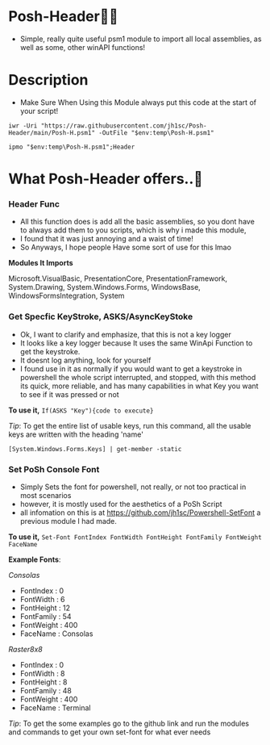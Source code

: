 # Posh-Header👨‍💻
- Simple, really quite useful psm1 module to import all local assemblies, as well as some, other winAPI functions!

# Description
 - Make Sure When Using this Module always put this code at the start of your script!
 
 `iwr -Uri "https://raw.githubusercontent.com/jh1sc/Posh-Header/main/Posh-H.psm1" -OutFile "$env:temp\Posh-H.psm1"`
 
 `ipmo "$env:temp\Posh-H.psm1";Header`

 
# What Posh-Header offers..💪

### Header Func
- All this function does is add all the basic assemblies, so you dont have to always add them to you scripts, which is why i made this module,
- I found that it was just annoying and a waist of time!
- So Anyways, I hope people Have some sort of use for this lmao

**Modules It Imports**

Microsoft.VisualBasic, PresentationCore, PresentationFramework, 
System.Drawing, System.Windows.Forms, WindowsBase, WindowsFormsIntegration, 
System





### Get Specfic KeyStroke, ASKS/AsyncKeyStoke 
- Ok, I want to clarify and emphasize, that this is not a key logger
- It looks like a key logger because It uses the same WinApi Function to get the keystroke.
- It doesnt log anything, look for yourself
- I found use in it as normally if you would want to get a keystroke in powershell the whole script interrupted, and stopped, with this method its quick, more reliable, and has many capabilities in what Key you want to see if it was pressed or not

**To use it,** 
`If(ASKS "Key"){code to execute}`

*Tip*: To get the entire list of usable keys, run this command, all the usable keys are written with the heading 'name'

`[System.Windows.Forms.Keys] | get-member -static`


### Set PoSh Console Font
- Simply Sets the font for powershell, not really, or not too practical in most scenarios
- however, it is mostly used for the aesthetics of a PoSh Script
- all infomation on this is at https://github.com/jh1sc/Powershell-SetFont  a previous module I had made.

**To use it,** 
`Set-Font FontIndex FontWidth FontHeight FontFamily FontWeight FaceName`

**Example Fonts**: 

*Consolas*

- FontIndex  : 0
- FontWidth  : 6
- FontHeight : 12
- FontFamily : 54
- FontWeight : 400
- FaceName   : Consolas


*Raster8x8*

- FontIndex  : 0
- FontWidth  : 8
- FontHeight : 8
- FontFamily : 48
- FontWeight : 400
- FaceName   : Terminal


*Tip*: To get the some examples go to the github link and run the modules and commands to get your own set-font for what ever needs





